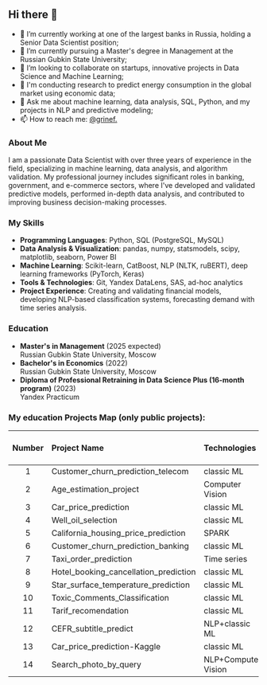 ## Hi there 👋

- 🔭 I’m currently working at one of the largest banks in Russia, holding a Senior Data Scientist position;
- 🌱 I’m currently pursuing a Master's degree in Management at the Russian Gubkin State University;
- 👯 I’m looking to collaborate on startups, innovative projects in Data Science and Machine Learning;
- 🤔 I'm conducting research to predict energy consumption in the global market using economic data;
- 💬 Ask me about machine learning, data analysis, SQL, Python, and my projects in NLP and predictive modeling;
- 📫 How to reach me: [@grinef.](https://t.me/grinef)

### About Me
I am a passionate Data Scientist with over three years of experience in the field, specializing in machine learning, data analysis, and algorithm validation. My professional journey includes significant roles in banking, government, and e-commerce sectors, where I've developed and validated predictive models, performed in-depth data analysis, and contributed to improving business decision-making processes.

### My Skills
- **Programming Languages**: Python, SQL (PostgreSQL, MySQL)
- **Data Analysis & Visualization**: pandas, numpy, statsmodels, scipy, matplotlib, seaborn, Power BI
- **Machine Learning**: Scikit-learn, CatBoost, NLP (NLTK, ruBERT), deep learning frameworks (PyTorch, Keras)
- **Tools & Technologies**: Git, Yandex DataLens, SAS, ad-hoc analytics
- **Project Experience**: Creating and validating financial models, developing NLP-based classification systems, forecasting demand with time series analysis.

### Education
- **Master's in Management** (2025 expected)  
  Russian Gubkin State University, Moscow
- **Bachelor's in Economics** (2022)  
  Russian Gubkin State University, Moscow
- **Diploma of Professional Retraining in Data Science Plus (16-month program)** (2023)  
  Yandex Practicum

### My education Projects Map (only public projects):
|Number|Project Name|Technologies|Main Results|Project implementation date
|:-:|:-|:-|:-|:-|
|1|Customer_churn_prediction_telecom|classic ML|-|-|
|2|Age_estimation_project|Computer Vision|-|-|
|3|Car_price_prediction|classic ML|-|-|
|4|Well_oil_selection|classic ML|-|-|
|5|California_housing_price_prediction|SPARK|-|-|
|6|Customer_churn_prediction_banking|classic ML|-|-|
|7|Taxi_order_prediction|Time series|-|-|
|8|Hotel_booking_cancellation_prediction|classic ML|-|-|
|9|Star_surface_temperature_prediction|classic ML|-|-|
|10|Toxic_Comments_Classification|classic ML|-|-|
|11|Tarif_recomendation|classic ML|-|-|
|12|CEFR_subtitle_predict|NLP+classic ML|-|-|
|13|Car_price_prediction-Kaggle |classic ML|-|-|
|14|Search_photo_by_query|NLP+Computer Vision|-|-|




